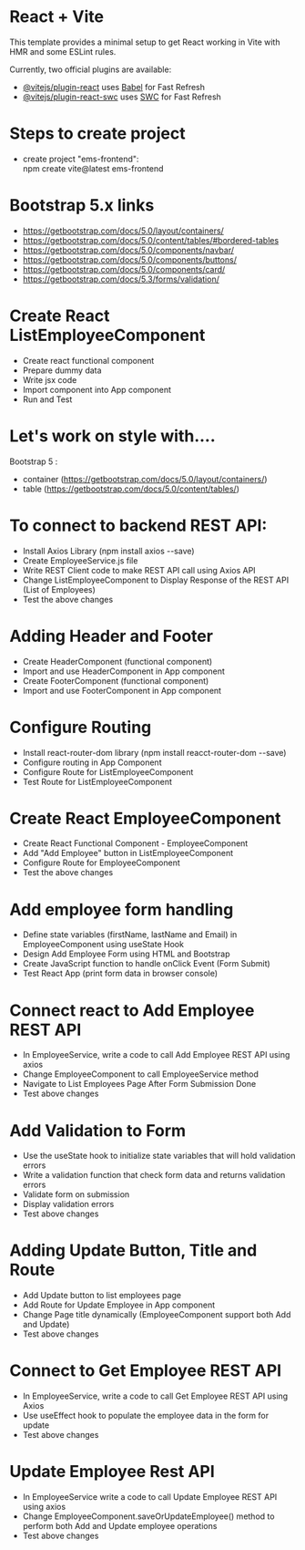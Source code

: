 # React + Vite

This template provides a minimal setup to get React working in Vite with HMR and some ESLint rules.

Currently, two official plugins are available:

- [@vitejs/plugin-react](https://github.com/vitejs/vite-plugin-react/blob/main/packages/plugin-react/README.md) uses [Babel](https://babeljs.io/) for Fast Refresh
- [@vitejs/plugin-react-swc](https://github.com/vitejs/vite-plugin-react-swc) uses [SWC](https://swc.rs/) for Fast Refresh


# Steps to create project

- create project "ems-frontend":   
npm create vite@latest ems-frontend  

# Bootstrap 5.x links  
- https://getbootstrap.com/docs/5.0/layout/containers/  
- https://getbootstrap.com/docs/5.0/content/tables/#bordered-tables  
- https://getbootstrap.com/docs/5.0/components/navbar/  
- https://getbootstrap.com/docs/5.0/components/buttons/  
- https://getbootstrap.com/docs/5.0/components/card/  
- https://getbootstrap.com/docs/5.3/forms/validation/

# Create React ListEmployeeComponent
- Create react functional component
- Prepare dummy data
- Write jsx code 
- Import component into App component
- Run and Test

# Let's work on style with....  

Bootstrap 5 :  
- container (https://getbootstrap.com/docs/5.0/layout/containers/)
- table (https://getbootstrap.com/docs/5.0/content/tables/)

# To connect to backend REST API:  
- Install Axios Library (npm install axios --save)
- Create EmployeeService.js file
- Write REST Client code to make REST API call using Axios API
- Change ListEmployeeComponent to Display Response of the REST API (List of Employees)
- Test the above changes  

# Adding Header and Footer  
- Create HeaderComponent (functional component)
- Import and use HeaderComponent in App component
- Create FooterComponent (functional component)
- Import and use FooterComponent in App component 

# Configure Routing  
- Install react-router-dom library (npm install reacct-router-dom --save)
- Configure routing in App Component
- Configure Route for ListEmployeeComponent
- Test Route for ListEmployeeComponent  

# Create React EmployeeComponent  
- Create React Functional Component - EmployeeComponent  
- Add "Add Employee" button in ListEmployeeComponent  
- Configure Route for EmployeeComponent  
- Test the above changes  

# Add employee form handling  
- Define state variables (firstName, lastName and Email) in EmployeeComponent using useState Hook  
- Design Add Employee Form using HTML and Bootstrap  
- Create JavaScript function to handle onClick Event (Form Submit)  
- Test React App (print form data in browser console)  

# Connect react to Add Employee REST API  
- In EmployeeService, write a code to call Add Employee REST API using axios  
- Change EmployeeComponent to call EmployeeService method  
- Navigate to List Employees Page After Form Submission Done  
- Test above changes  

# Add Validation to Form  
- Use the useState hook to initialize state variables that will hold validation errors  
- Write a validation function that check form data and returns validation errors  
- Validate form on submission  
- Display validation errors  
- Test above changes   

# Adding Update Button, Title and Route  
- Add Update button to list employees page  
- Add Route for Update Employee in App component  
- Change Page title dynamically (EmployeeComponent support both Add and Update)  
- Test above changes  

# Connect to Get Employee REST API 
- In EmployeeService, write a code to call Get Employee REST API using Axios  
- Use useEffect hook to populate the employee data in the form for update  
- Test above changes  

# Update Employee Rest API  
- In EmployeeService write a code to call Update Employee REST API using axios  
- Change EmployeeComponent.saveOrUpdateEmployee() method to perform both Add and Update employee operations  
- Test above changes
 










